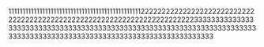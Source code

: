 1111111111111111111111111111111111111111111111122222222222222222222222222222222222222222222222222222222222222222222222333333333333333333333333333333333333333333333333333333333333333333333333333333333333333333333333333333333333333333333333
